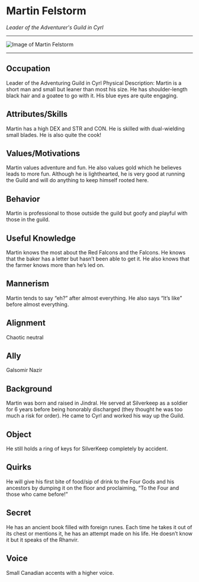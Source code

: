 # Martin Felstorm
*Leader of the Adventurer's Guild in Cyrl*
___
![Image of Martin Felstorm](https://i.imgur.com/X578x8Al.jpg)
___
## Occupation
Leader of the Adventuring Guild in Cyrl
Physical Description: Martin is a short man and small but leaner than most his size. He has shoulder-length black hair and a goatee to go with it. His blue eyes are quite engaging.
## Attributes/Skills
Martin has a high DEX and STR and CON. He is skilled with dual-wielding small blades. He is also quite the cook!
## Values/Motivations
Martin values adventure and fun. He also values gold which he believes leads to more fun. Although he is lighthearted, he is very good at running the Guild and will do anything to keep himself rooted here.
## Behavior
Martin is professional to those outside the guild but goofy and playful with those in the guild. 
## Useful Knowledge
Martin knows the most about the Red Falcons and the Falcons. He knows that the baker has a letter but hasn’t been able to get it. He also knows that the farmer knows more than he’s led on.
## Mannerism
Martin tends to say “eh?” after almost everything. He also says “It’s like” before almost everything.
## Alignment
Chaotic neutral
## Ally
Galsomir Nazir
## Background
Martin was born and raised in Jindral. He served at Silverkeep as a soldier for 6 years before being honorably discharged (they thought he was too much a risk for order). He came to Cyrl and worked his way up the Guild. 
## Object
He still holds a ring of keys for SilverKeep completely by accident.
## Quirks
He will give his first bite of food/sip of drink to the Four Gods and his ancestors by dumping it on the floor and proclaiming, “To the Four and those who came before!”
## Secret
He has an ancient book filled with foreign runes. Each time he takes it out of its chest or mentions it, he has an attempt made on his life. He doesn’t know it but it speaks of the Rhanvir.
## Voice
Small Canadian accents with a higher voice.